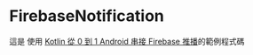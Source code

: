 # FirebaseNotification

這是 使用 [Kotlin 從 0 到 1 Android 串接 Firebase 推播](https://medium.com/verybuy-dev/%E4%BD%BF%E7%94%A8kotlin%E5%BE%9E0%E5%88%B01android%E4%B8%B2%E6%8E%A5firebase%E6%8E%A8%E6%92%AD%E5%AF%A6%E6%88%B0-%E5%9F%BA%E7%A4%8E%E7%AF%87-3823e8ab34ad)的範例程式碼 
